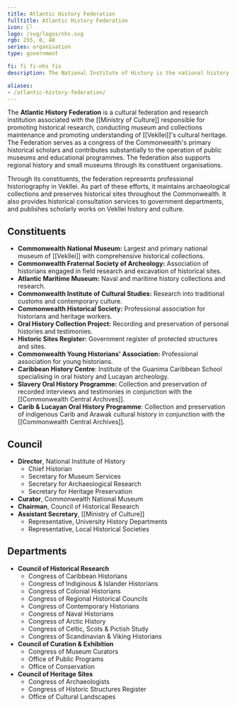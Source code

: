 ```yaml
---
title: Atlantic History Federation
fulltitle: Atlantic History Federation
icon: 🏳️
logo: /svg/logos/nhs.svg
rgb: 255, 0, 40
series: organisation
type: government

fi: fi fi-nhs fis
description: The National Institute of History is the national history museum and archives of Vekllei.

aliases:
- /atlantic-history-federation/
---
```

The <span class="fi fi-nhs fis"></span> **Atlantic History Federation** is a cultural federation and research institution associated with the [[Ministry of Culture]] responsible for promoting historical research, conducting museum and collections maintenance and promoting understanding of [[Vekllei]]'s cultural heritage. The Federation serves as a congress of the Commonwealth's primary historical scholars and contributes substantially to the operation of public museums and educational programmes. The federation also supports regional history and small museums through its constituent organisations.

Through its constituents, the federation represents professional historiography in Vekllei. As part of these efforts, it maintains archaeological collections and preserves historical sites throughout the Commonwealth. It also provides historical consultation services to government departments, and publishes scholarly works on Vekllei history and culture.

## Constituents

* **Commonwealth National Museum:** Largest and primary national museum of [[Vekllei]] with comprehensive historical collections.
* **Commonwealth Fraternal Society of Archeology:** Association of historians engaged in field research and excavation of historical sites.
* **Atlantic Maritime Museum:** Naval and maritime history collections and research.
* **Commonwealth Institute of Cultural Studies:** Research into traditional customs and contemporary culture.
* **Commonwealth Historical Society:** Professional association for historians and heritage workers.
* **Oral History Collection Project:** Recording and preservation of personal histories and testimonies.
* **Historic Sites Register:** Government register of protected structures and sites.
* **Commonwealth Young Historians' Association:** Professional association for young historians.
* **Caribbean History Centre**: Institute of the Guanima Caribbean School specialising in oral history and Lucayan archeology.
* **Slavery Oral History Programme:** Collection and preservation of recorded interviews and testimonies in conjunction with the [[Commonwealth Central Archives]].
* **Carib & Lucayan Oral History Programme**: Collection and preservation of indigenous Carib and Arawak cultural history in conjunction with the [[Commonwealth Central Archives]].

## Council

* **Director**, National Institute of History
  * Chief Historian
  * Secretary for Museum Services
  * Secretary for Archaeological Research
  * Secretary for Heritage Preservation
* **Curator**, Commonwealth National Museum
* **Chairman**, Council of Historical Research
* **Assistant Secretary**, [[Ministry of Culture]]
  * Representative, University History Departments
  * Representative, Local Historical Societies

## Departments

* **Council of Historical Research**
  * Congress of Caribbean Historians
  * Congress of Indiginous & Islander Historians
  * Congress of Colonial Historians
  * Congress of Regional Historical Councils
  * Congress of Contemporary Historians
  * Congress of Naval Historians
  * Congress of Arctic History
  * Congress of Celtic, Scots & Pictish Study
  * Congress of Scandinavian & Viking Historians
* **Council of Curation & Exhibition**
  * Congress of Museum Curators
  * Office of Public Programs
  * Office of Conservation
* **Council of Heritage Sites**
  * Congress of Archaeologists
  * Congress of Historic Structures Register
  * Office of Cultural Landscapes